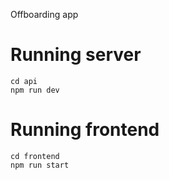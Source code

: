 Offboarding app

# Running server
```
cd api
npm run dev
```

# Running frontend
```
cd frontend
npm run start
```
